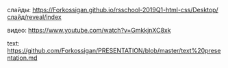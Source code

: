 слайды: https://Forkossigan.github.io/rsschool-2019Q1-html-css/Desktop/слайд/reveal/index

видео: https://www.youtube.com/watch?v=GmkkjnXC8xk

text: https://github.com/Forkossigan/PRESENTATION/blob/master/text%20presentation.md
